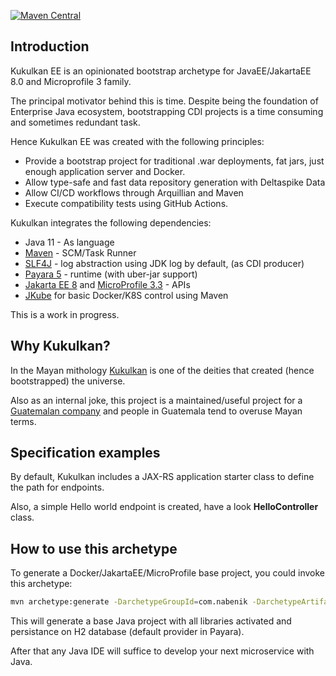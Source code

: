 [![Maven Central](https://img.shields.io/maven-central/v/com.nabenik/kukulkan-ee-archetype.svg?label=Maven%20Central)](https://search.maven.org/search?q=g:%22com.nabenik%22%20AND%20a:%22kukulkan-ee-archetype%22)

## Introduction

Kukulkan EE is an opinionated bootstrap archetype for JavaEE/JakartaEE 8.0 and Microprofile 3 family.

The principal motivator behind this is time. Despite being the foundation of Enterprise Java ecosystem, bootstrapping CDI projects is a time consuming and sometimes redundant task.

Hence Kukulkan EE was created with the following principles:

* Provide a bootstrap project for traditional .war deployments, fat jars, just enough application server and Docker.
* Allow type-safe and fast data repository generation with Deltaspike Data
* Allow CI/CD workflows through Arquillian and Maven
* Execute compatibility tests using GitHub Actions.

Kukulkan integrates the following dependencies:

* Java 11 - As language
* [Maven](https://maven.apache.org) - SCM/Task Runner
* [SLF4J](http://www.slf4j.org/) - log abstraction using JDK log by default, (as CDI producer)
* [Payara 5](https://www.payara.fish/) - runtime (with uber-jar support)
* [Jakarta EE 8](https://jakarta.ee/) and [MicroProfile 3.3](https://microprofile.io/) - APIs
* [JKube](https://www.eclipse.org/jkube/) for basic Docker/K8S control using Maven

This is a work in progress.

## Why Kukulkan?

In the Mayan mithology [Kukulkan](https://en.wikipedia.org/wiki/Kukulkan) is one of the deities that created (hence bootstrapped) the universe.

Also as an internal joke, this project is a maintained/useful project for a [Guatemalan company](https://www.nabenik.com/) and people in Guatemala tend to overuse Mayan terms.

## Specification examples

By default, Kukulkan includes a JAX-RS application starter class to define the path for endpoints.

Also, a simple Hello world endpoint is created, have a look **HelloController** class.

## How to use this archetype 

To generate a Docker/JakartaEE/MicroProfile base project, you could invoke this archetype:

```bash
mvn archetype:generate -DarchetypeGroupId=com.nabenik -DarchetypeArtifactId=kukulkan-ee-archetype -DarchetypeVersion=0.0.1 -DgroupId=<yourgroupid> -DartifactId=<yourartifactid> -Dversion=<yourversion>
```

This will generate a base Java project with all libraries activated and persistance on H2 database (default provider in Payara).

After that any Java IDE will suffice to develop your next microservice with Java.
